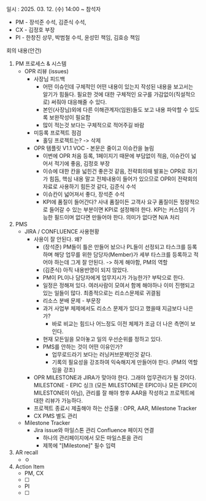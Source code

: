 일시 : 2025. 03. 12. (수) 14:00 ~ 
참석자
- PM - 장석준 수석, 김준식 수석, 
- CX - 김정호 부장
- PI - 한창진 상무, 박범철 수석, 윤성민 책임, 김효승 책임

회의 내용(안건)
1. PM 프로세스 & 시스템
	- OPR 리뷰 (issues)
		- 사장님 피드백
			- 어떤 이슈인데 구체적인 어떤 내용이 있는지 작성된 내용을 보고서는 알기가 힘들다. 필요한 것에 대한 구체적인 요구를 가감없이(직설적으로) 써줘야 대응해줄 수 있다. 
			- 본인(사장님)외에 다른 이해관계자(임원)들도 보고 내용 파악할 수 있도록 보완작성이 필요함
			- 많이 적는것 보다는 구체적으로 적어주길 바람
		- 미등록 프로젝트 점검
			- 홀딩 프로젝트는? -> 삭제
		- OPR 템플릿 V1.1 VOC - 본문은 줄이고 이슈칸을 늘림
			- 이번에 OPR 처음 등록, 1페이지기 때문에 부담없이 적음, 이슈칸이 넓어서 적기에 좋음, 김정호 부장
			- 이슈에 대한 칸을 넓힌건 좋은것 같음, 전략회의때 발표는 OPR로 하기가 힘듬, 핵심 내용 말고 전체내용이 들어가 있으므로 OPR이 전략회의자료로 사용하기 힘든것 같다, 김준식 수석
			- 이슈칸이 넓어져서 좋다, 장석준 수석
			- KPI에 품질이 들어간다? 사내 품질이든 고객사 요구 품질이든 정량적으로 들어갈 수 있는 부분이면 KPI로 설정해야 한다. KPI는 커스텀이 가능한 필드이며 없다면 만들어야 한다. 의미가 없다면 N/A 처리
2. PMS
	- JIRA / CONFLUENCE 사용현황
		- 사용이 잘 안된다. 왜?
			- (장석준) PM들이 틀은 만들어 놨으나 PL들이 선정되고 타스크를 등록하며 해당 업무를 위한 담당자(Member)가 세부 타스크를 등록하고 적어야 하는데 그게 잘 안된다. -> 하게 해야함, PM의 역할
			- (김준식) 아직 내용반영이 되지 않았다.
			- PM이 PL이나 담당자에게 업무지시가 가능한가? 부탁으로 한다.
			- 일정은 정해져 있다. 여러사람이 모여서 함께 해야하나 이미 진행되고 있는 일들이 많다. 최종적으로는 리소스문제로 귀결됨
			- 리소스 분배 문제 - 부문장
			- 과거 사업부 체제에서도 리소스 문제가 있다고 했을때 지금보다 나은가?
				- 바로 비교는 힘드나 어느정도 이전 체제가 조금 더 나은 측면이 보인다.
			- 현재 모든일을 모아놓고 일의 우선순위를 정하고 있다.
			- PMS를 안하는 것이 어떤 이유인가?
				- 업무로드라기 보다는 러닝커브문제인것 같다.
				- 기록의 필요성을 강조하여 익숙해지게 만들어야 한다. (PM의 역할임을 강조)
		- OPR MILESTONE과 JIRA가 맞아야 한다. 그래야 업무관리가 될 것이다. MILESTONE - EPIC 싱크 (모든 MILESTONE은 EPIC이나 모든 EPIC이 MILESTONE이 아님), 관리를 잘 해야 향후 AAR을 작성하고 프로젝트에 대한 리뷰가 가능하다.
		- 프로젝트 종료시 제출해야 하는 산출물 : OPR, AAR, Milestone Tracker
		- CX PMS 별도 관리
	- Milestone Tracker
		- Jira issue와 마일스톤 관리 Confluence 페이지 연결
			- 하나의 관리페이지에서 모든 마일스톤을 관리
			- 제목에 "[Milestone]" 필수 입력
3. AR recall
	- ㅇ
4. Action Item
	- PM, CX
	- [ ] 
	- PI
	- [ ] 